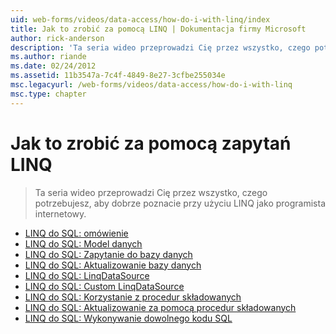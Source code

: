 ```yaml
---
uid: web-forms/videos/data-access/how-do-i-with-linq/index
title: Jak to zrobić za pomocą LINQ | Dokumentacja firmy Microsoft
author: rick-anderson
description: 'Ta seria wideo przeprowadzi Cię przez wszystko, czego potrzebujesz, aby dobrze poznacie przy użyciu LINQ jako programista internetowy.'
ms.author: riande
ms.date: 02/24/2012
ms.assetid: 11b3547a-7c4f-4849-8e27-3cfbe255034e
msc.legacyurl: /web-forms/videos/data-access/how-do-i-with-linq
msc.type: chapter
---
```

<a name="how-do-i-with-linq"></a>Jak to zrobić za pomocą zapytań LINQ
====================
> Ta seria wideo przeprowadzi Cię przez wszystko, czego potrzebujesz, aby dobrze poznacie przy użyciu LINQ jako programista internetowy.


- [LINQ do SQL: omówienie](how-do-i-linq-to-sql-overview.md)
- [LINQ do SQL: Model danych](how-do-i-linq-to-sql-data-model.md)
- [LINQ do SQL: Zapytanie do bazy danych](how-do-i-linq-to-sql-querying-the-database.md)
- [LINQ do SQL: Aktualizowanie bazy danych](how-do-i-linq-to-sql-updating-the-database.md)
- [LINQ do SQL: LinqDataSource](how-do-i-linq-to-sql-linqdatasource.md)
- [LINQ do SQL: Custom LinqDataSource](how-do-i-linq-to-sql-custom-linqdatasource.md)
- [LINQ do SQL: Korzystanie z procedur składowanych](how-do-i-linq-to-sql-using-stored-procedures.md)
- [LINQ do SQL: Aktualizowanie za pomocą procedur składowanych](how-do-i-linq-to-sql-updating-with-stored-procedures.md)
- [LINQ do SQL: Wykonywanie dowolnego kodu SQL](how-do-i-linq-to-sql-executing-arbitrary-sql.md)
